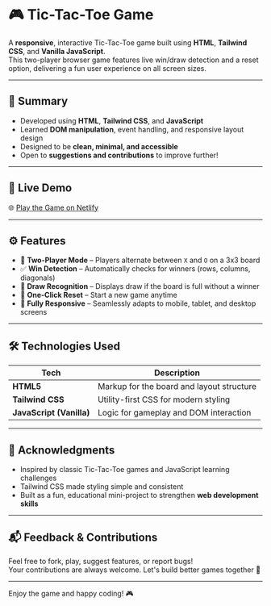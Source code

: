 # 🎮 Tic-Tac-Toe Game

A **responsive**, interactive Tic-Tac-Toe game built using **HTML**, **Tailwind CSS**, and **Vanilla JavaScript**.  
This two-player browser game features live win/draw detection and a reset option, delivering a fun user experience on all screen sizes.

---

## 📌 Summary

- Developed using **HTML**, **Tailwind CSS**, and **JavaScript**
- Learned **DOM manipulation**, event handling, and responsive layout design
- Designed to be **clean, minimal, and accessible**
- Open to **suggestions and contributions** to improve further!

---

## 🚀 Live Demo

🌐 [Play the Game on Netlify](https://ayeshastictactoe.netlify.app/)

---

## ⚙️ Features

- 👥 **Two-Player Mode** – Players alternate between `X` and `O` on a 3x3 board  
- ✅ **Win Detection** – Automatically checks for winners (rows, columns, diagonals)  
- 🤝 **Draw Recognition** – Displays draw if the board is full without a winner  
- 🔄 **One-Click Reset** – Start a new game anytime  
- 📱 **Fully Responsive** – Seamlessly adapts to mobile, tablet, and desktop screens  

---

## 🛠 Technologies Used

| Tech           | Description                              |
|----------------|------------------------------------------|
| **HTML5**      | Markup for the board and layout structure |
| **Tailwind CSS** | Utility-first CSS for modern styling     |
| **JavaScript (Vanilla)** | Logic for gameplay and DOM interaction |

---

## 🙏 Acknowledgments

- Inspired by classic Tic-Tac-Toe games and JavaScript learning challenges
- Tailwind CSS made styling simple and consistent
- Built as a fun, educational mini-project to strengthen **web development skills**

---

## 📬 Feedback & Contributions

Feel free to fork, play, suggest features, or report bugs!  
Your contributions are always welcome. Let's build better games together 🚀

---

Enjoy the game and happy coding! 🎮
